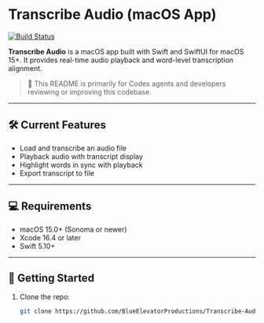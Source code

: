 # Transcribe Audio (macOS App)

[![Build Status](https://github.com/BlueElevatorProductions/Transcribe-Audio---Working/actions/workflows/xcode.yml/badge.svg)](https://github.com/BlueElevatorProductions/Transcribe-Audio---Working/actions)

**Transcribe Audio** is a macOS app built with Swift and SwiftUI for macOS 15+.
It provides real-time audio playback and word-level transcription alignment.

> 🎯 This README is primarily for Codex agents and developers reviewing or improving this codebase.

---

## 🛠 Current Features

- Load and transcribe an audio file
- Playback audio with transcript display
- Highlight words in sync with playback
- Export transcript to file

---

## 💻 Requirements

- macOS 15.0+ (Sonoma or newer)
- Xcode 16.4 or later
- Swift 5.10+

---

## 🚀 Getting Started

1. Clone the repo:
   ```bash
   git clone https://github.com/BlueElevatorProductions/Transcribe-Audio---Working.git
   ```
